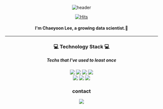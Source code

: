 
<div align="center">
  
  ![header](https://capsule-render.vercel.app/api?type=waving&color=gradient&height=300&section=header&text=Hi%20there&fontSize=90)

  [![Hits](https://hits.seeyoufarm.com/api/count/incr/badge.svg?url=https%3A%2F%2Fgithub.com%2Fchaeyoon919&count_bg=%23EB8B10&title_bg=%23684327&icon=&icon_color=%23E7E7E7&title=VISIT&edge_flat=false)](https://github.com/chaeyoon919)
  #### I'm Chaeyoon Lee, a growing data scientist.🌱
  ***
  

  
  ### 💻 Technology Stack 💻
  ##### Techs that I've used to least once
  <img src="https://img.shields.io/badge/Python-3776AB?style=flat-square&logo=Python&logoColor=white"/>
  <img src="https://img.shields.io/badge/R-276DC3?style=flat-square&logo=R&logoColor=white"/>
  <img src="https://img.shields.io/badge/RStudio-75AADB?style=flat-square&logo=RStudio&logoColor=white"/> 
  <img src="https://img.shields.io/badge/Qgis-589632?style=flat-square&logo=Qgis&logoColor=white"/>
  <br>
  <img src="https://img.shields.io/badge/Jupyter-F37626?style=flat-square&logo=Jupyter&logoColor=white"/>
  <img src="https://img.shields.io/badge/scikit_learn-F7931E?style=flat-square&logo=scikit-learn&logoColor=white"/>
  <img src="https://img.shields.io/badge/Tableau-E97627?style=flat-square&logo=Tableau&logoColor=white"/>  


  
  
  ### contact
  <a href="dbs8438@gmail.com" target="_blank"><img src="https://img.shields.io/badge/Gmail-EA4335?style=flat-square&logo=Gmail&logoColor=white"/></a>

</div>









<!--
**chaeyoon919/chaeyoon919** is a ✨ _special_ ✨ repository because its `README.md` (this file) appears on your GitHub profile.

Here are some ideas to get you started:

- 🔭 I’m currently working on ...
- 🌱 I’m currently learning ...
- 👯 I’m looking to collaborate on ...
- 🤔 I’m looking for help with ...
- 💬 Ask me about ...
- 📫 How to reach me: ...
- 😄 Pronouns: ...
- ⚡ Fun fact: ...
https://simpleicons.org/ : 배지
https://security-nanglam.tistory.com/491 : 이모지

[![Chaeyoon's github stats](https://github-readme-stats.vercel.app/api?username=chaeyoon919)](https://github.com/anuraghazra/github-readme-stats)


-->
